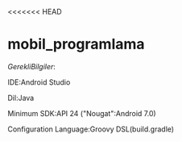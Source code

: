 <<<<<<< HEAD
# mobil_programlama

$Gerekli Bilgiler:$
<p>IDE:Android Studio</p>
<p>Dil:Java</p>
<p>Minimum SDK:API 24 ("Nougat":Android 7.0)</p>
<p>Configuration Language:Groovy DSL(build.gradle)</p>
